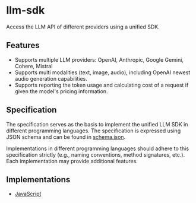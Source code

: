 # llm-sdk

Access the LLM API of different providers using a unified SDK.

## Features

- Supports multiple LLM providers: OpenAI, Anthropic, Google Gemini, Cohere, Mistral
- Supports multi modalities (text, image, audio), including OpenAI newest audio generation capabilities.
- Supports reporting the token usage and calculating cost of a request if given the model's pricing information.

## Specification

The specification serves as the basis to implement the unified LLM SDK in different programming languages. The specification is expressed using JSON schema and can be found in [schema.json](./schema/schema.json).

Implementations in different programming languages should adhere to this specification strictly (e.g., naming conventions, method signatures, etc.). Each implementation may provide additional features.

## Implementations

- [JavaScript](./sdk-js/README.md)
